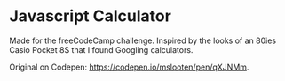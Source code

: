 # Javascript Calculator

Made for the freeCodeCamp challenge. Inspired by the looks of an 80ies Casio Pocket 8S that I found Googling calculators.

Original on Codepen:
https://codepen.io/mslooten/pen/qXJNMm. 